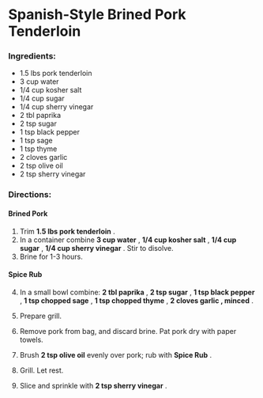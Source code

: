 # Spanish-Style Brined Pork Tenderloin 

### Ingredients: 
* 1.5 lbs pork tenderloin
* 3 cup water
* 1/4 cup kosher salt
* 1/4 cup sugar
* 1/4 cup sherry vinegar
* 2 tbl paprika
* 2 tsp sugar
* 1 tsp black pepper
* 1 tsp sage
* 1 tsp thyme
* 2 cloves garlic
* 2 tsp olive oil
* 2 tsp sherry vinegar

### Directions: 

#### Brined Pork
1. Trim **1.5 lbs pork tenderloin** . 
2. In a container combine **3 cup water** , **1/4 cup kosher salt** , **1/4 cup sugar** , **1/4 cup sherry vinegar** . Stir to disolve. 
3. Brine for 1-3 hours. 



#### Spice Rub
4. In a small bowl combine: **2 tbl paprika** , **2 tsp sugar** , **1 tsp black pepper** , **1 tsp chopped sage** , **1 tsp chopped thyme** , **2 cloves garlic , minced** . 


5. Prepare grill. 
6. Remove pork from bag, and discard brine. Pat pork dry with paper towels. 
7. Brush **2 tsp olive oil** evenly over pork; rub with **Spice Rub** . 
8. Grill. Let rest. 
9. Slice and sprinkle with **2 tsp sherry vinegar** . 
